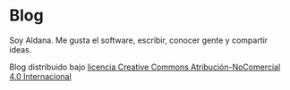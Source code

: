 # Blog

Soy Aldana. Me gusta el software, escribir, conocer gente y compartir ideas. 

Blog distribuido bajo [licencia Creative Commons Atribución-NoComercial 4.0 Internacional](https://creativecommons.org/licenses/by-nc/4.0/)
